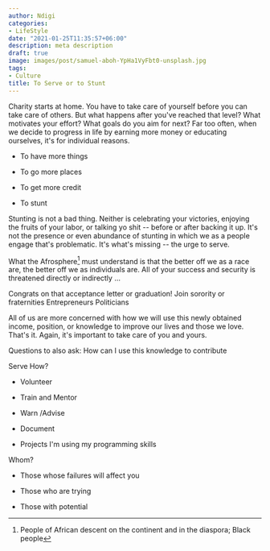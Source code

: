 ```yaml
---
author: Ndigi
categories:
- LifeStyle
date: "2021-01-25T11:35:57+06:00"
description: meta description
draft: true
image: images/post/samuel-aboh-YpHa1VyFbt0-unsplash.jpg
tags:
- Culture
title: To Serve or to Stunt
---
```


Charity starts at home. You have to take care of yourself before you can take care of others. But what happens after you've reached that level? What motivates your effort? What goals do you aim for next? Far too often, when we decide to progress in life by earning more money or educating ourselves, it's for individual reasons.

-   To have more things

-   To go more places

-   To get more credit

-   To stunt

Stunting is not a bad thing. Neither is celebrating your victories, enjoying the fruits of your labor, or talking yo shit -- before or after backing it up. It's not the presence or even abundance of stunting in which we as a people engage that's problematic. It's what's missing -- the urge to serve.

What the Afrosphere[^1] must understand is that the better off we as a race are, the better off we as individuals are. All of your success and security is threatened directly or indirectly ...

[^1]: People of African descent on the continent and in the diaspora; Black people

Congrats on that acceptance letter or graduation! Join sorority or fraternities Entrepreneurs Politicians

All of us are more concerned with how we will use this newly obtained income, position, or knowledge to improve our lives and those we love. That's it. Again, it's important to take care of you and yours.

Questions to also ask: How can I use this knowledge to contribute

Serve How?

-   Volunteer

-   Train and Mentor

-   Warn /Advise

-   Document

-   Projects I'm using my programming skills

Whom?

-   Those whose failures will affect you

-   Those who are trying

-   Those with potential

